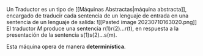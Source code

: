 Un Traductor es un tipo de [[Máquinas Abstractas|máquina abstracta]], encargado de traducir cada sentencia de un lenguaje de entrada en una sentencia de un lenguaje de salida:
![[Pasted image 20230710163020.png]]
El traductor $M$ produce una sentencia r(1)r(2)...r(t), en respuesta a la presentación de la sentencia s(1)s(2)...s(m).

Esta máquina opera de manera **determinística**.